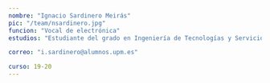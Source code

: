 ```yaml
---
nombre: "Ignacio Sardinero Meirás"
pic: "/team/nsardinero.jpg"
funcion: "Vocal de electrónica"
estudios: "Estudiante del grado en Ingeniería de Tecnologías y Servicios de Telecomunicación"

correo: "i.sardinero@alumnos.upm.es"

curso: 19-20
---
```

